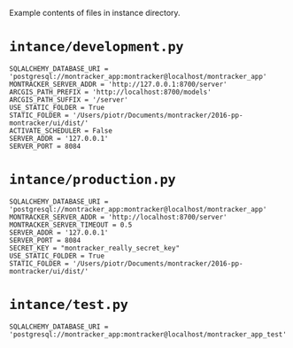 Example contents of files in instance directory.

`intance/development.py`
========================

```
SQLALCHEMY_DATABASE_URI = 'postgresql://montracker_app:montracker@localhost/montracker_app'
MONTRACKER_SERVER_ADDR = 'http://127.0.0.1:8700/server'
ARCGIS_PATH_PREFIX = 'http://localhost:8700/models'
ARCGIS_PATH_SUFFIX = '/server'
USE_STATIC_FOLDER = True
STATIC_FOLDER = '/Users/piotr/Documents/montracker/2016-pp-montracker/ui/dist/'
ACTIVATE_SCHEDULER = False
SERVER_ADDR = '127.0.0.1'
SERVER_PORT = 8084
```

`intance/production.py`
=======================

```
SQLALCHEMY_DATABASE_URI = 'postgresql://montracker_app:montracker@localhost/montracker_app'
MONTRACKER_SERVER_ADDR = 'http://localhost:8700/server'
MONTRACKER_SERVER_TIMEOUT = 0.5
SERVER_ADDR = '127.0.0.1'
SERVER_PORT = 8084
SECRET_KEY = "montracker_really_secret_key"
USE_STATIC_FOLDER = True
STATIC_FOLDER = '/Users/piotr/Documents/montracker/2016-pp-montracker/ui/dist/'
```

`intance/test.py`
=================

```
SQLALCHEMY_DATABASE_URI = 'postgresql://montracker_app:montracker@localhost/montracker_app_test'
```